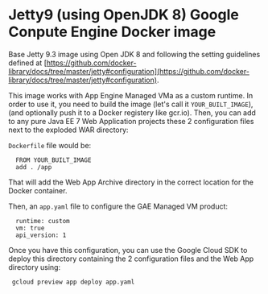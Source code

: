 
Jetty9 (using OpenJDK 8) Google Conpute Engine Docker image
=========================

Base Jetty 9.3 image using Open JDK 8 and following the setting guidelines defined
at [https://github.com/docker-library/docs/tree/master/jetty#configuration](https://github.com/docker-library/docs/tree/master/jetty#configuration).

This image works with App Engine Managed VMa as a custom runtime.
In order to use it, you need to build the image (let's call it `YOUR_BUILT_IMAGE`), (and optionally push it to a Docker registery like gcr.io). Then, you can add to any pure Java EE 7 Web Application projects these 2 configuration files next to the exploded WAR directory:

`Dockerfile` file would be:
      
      FROM YOUR_BUILT_IMAGE
      add . /app
      
That will add the Web App Archive directory in the correct location for the Docker container.

Then, an `app.yaml` file to configure the GAE Managed VM product:

      runtime: custom
      vm: true
      api_version: 1
      
Once you have this configuration, you can use the Google Cloud SDK to deploy this directory containing the 2 configuration files and the Web App directory using:

     gcloud preview app deploy app.yaml
     
     
